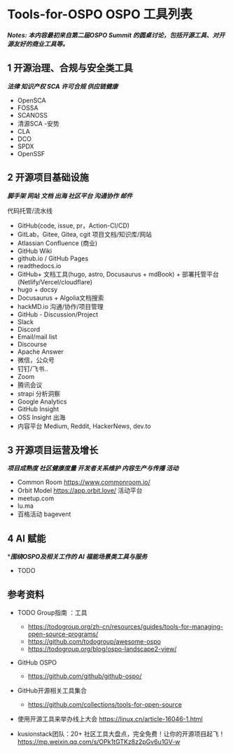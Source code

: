# Tools-for-OSPO OSPO 工具列表

***Notes: 本内容最初来自第二届OSPO Summit 的圆桌讨论，包括开源工具、对开源友好的商业工具等。***

## 1 开源治理、合规与安全类工具 

***法律 知识产权 SCA 许可合规 供应链健康***

- OpenSCA
- FOSSA
- SCANOSS
- 清源SCA -安势 
- CLA
- DCO
- SPDX
- OpenSSF
  

## 2 开源项目基础设施

***脚手架 网站 文档 出海 社区平台 沟通协作 邮件***

代码托管/流水线
- GitHub(code, issue, pr，Action-CI/CD)
- GitLab，Gitee, Gitea, cgit 
项目文档/知识库/网站
- Atlassian Confluence (商业)
- GitHub Wiki
- github.io / GitHub Pages
- readthedocs.io
- GitHub+ 文档工具(hugo, astro, Docusaurus + mdBook) + 部署托管平台(Netlify/Vercel/cloudflare)
- hugo + docsy
- Docusaurus + Algolia文档搜索
- hackMD.io 
沟通/协作/项目管理
- GitHub - Discussion/Project
- Slack
- Discord
- Email/mail list
- Discourse
- Apache Answer
- 微信，公众号
- 钉钉/飞书..
- Zoom
- 腾讯会议
- strapi
分析洞察
- Google Analytics
- GitHub Insight
- OSS Insight
出海
- 内容平台 Medium, Reddit, HackerNews, dev.to 


## 3 开源项目运营及增长

***项目成熟度 社区健康度量 开发者关系维护 内容生产与传播 活动***

- Common Room  https://www.commonroom.io/
- Orbit Model  https://app.orbit.love/
活动平台
- meetup.com
- lu.ma
- 百格活动 bagevent


## 4  AI 赋能

****围绕OSPO及相关工作的 AI 福能场景类工具与服务***

- TODO 


## 参考资料

- TODO Group指南 ：工具  
  - https://todogroup.org/zh-cn/resources/guides/tools-for-managing-open-source-programs/  
  - https://github.com/todogroup/awesome-ospo 
  - https://todogroup.org/blog/ospo-landscape2-view/ 

- GitHub OSPO
  - https://github.com/github/github-ospo/ 
- GitHub开源相关工具集合
  - https://github.com/collections/tools-for-open-source ​

- 使用开源工具来举办线上大会 https://linux.cn/article-16046-1.html 
- kusionstack团队：20+ 社区工具大盘点，完全免费！让你的开源项目起飞！ https://mp.weixin.qq.com/s/OPk1tGTKz8z2pGv6u1GV-w 

